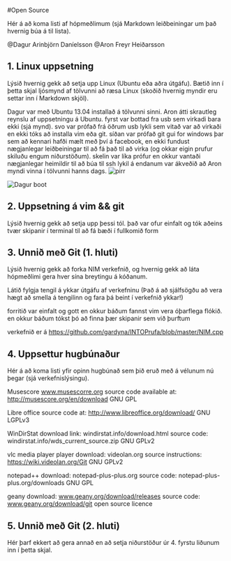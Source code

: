 #Open Source

Hér á að koma listi af hópmeðlimum (sjá Markdown leiðbeiningar um það hvernig búa á til lista).

@Dagur Arinbjörn Daníelsson
@Aron Freyr Heiðarsson

## 1. Linux uppsetning

Lýsið hvernig gekk að setja upp Linux (Ubuntu eða aðra útgáfu). Bætið inn í þetta skjal ljósmynd af tölvunni að ræsa Linux (skoðið hvernig myndir eru settar inn í Markdown skjöl).

Dagur var með Ubuntu 13.04 installað á tölvunni sinni. Aron átti skrautleg reynslu af uppsetningu á Ubuntu. fyrst var bottad fra usb sem virkadi bara ekki (sjá mynd). svo var prófað frá öðrum usb lykli sem vitað var að virkaði en ekki tóks að installa vim eða git. síðan var prófað git gui for windows þar sem að kennari hafði mælt með því á facebook, en ekki fundust nægjanlegar leiðbeiningar til að fá það til að virka (og okkar eigin prufur skiluðu engum niðurstöðum). skelin var líka prófur en okkur vantaði nægjanlegar heimildir til að búa til ssh lykil á endanum var ákveðið að Aron myndi vinna í tölvunni hanns dags.
![pirr](http://i1022.photobucket.com/albums/af345/gardyna100292/IMG837.jpg?raw=true)

![Dagur boot](http://i1022.photobucket.com/albums/af345/gardyna100292/IMG839.jpg?raw=true)

## 2. Uppsetning á vim && git

Lýsið hvernig gekk að setja upp þessi tól.
það var ofur einfalt og tók aðeins tvær skipanir í terminal til að fá bæði í fullkomið form

## 3. Unnið með Git (1. hluti)

Lýsið hvernig gekk að forka NIM verkefnið, og hvernig gekk að láta hópmeðlimi gera hver sína breytingu á kóðanum.

Látið fylgja tengil á ykkar útgáfu af verkefninu (Það á að sjálfsögðu að vera hægt að smella á tengilinn og fara þá beint í verkefnið ykkar!)

forritið var einfalt og gott en okkur báðum fannst vim vera óþarflega flókið. en okkur báðum tókst þó að finna þær skipanir sem við þurftum

verkefnið er á https://github.com/gardyna/INTOPrufa/blob/master/NIM.cpp
## 4. Uppsettur hugbúnaður

Hér á að koma listi yfir opinn hugbúnað sem þið eruð með á vélunum nú þegar (sjá verkefnislýsingu).

Musescore   www.musescorre.org  source code available at: http://musescore.org/en/download GNU GPL

Libre office source code at: http://www.libreoffice.org/download/ GNU LGPLv3

WinDirStat download link: windirstat.info/download.html  source code: windirstat.info/wds_current_source.zip  GNU GPLv2

vlc media player player download: videolan.org source instructions: https://wiki.videolan.org/Git GNU GPLv2

notepad++ download: notepad-plus-plus.org  source code: notepad-plus-plus.org/downloads  GNU GPL

geany download: www.geany.org/download/releases  source code: www.geany.org/download/git open source licence

## 5. Unnið með Git (2. hluti)

Hér þarf ekkert að gera annað en að setja niðurstöður úr 4. fyrstu liðunum inn í þetta skjal.
